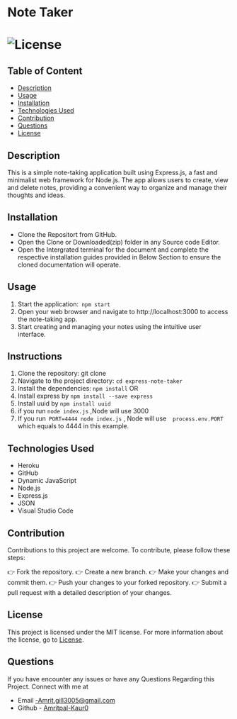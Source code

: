 #  Note Taker


# ![License](https://img.shields.io/badge/license-MIT-Orange)

## Table of Content
 - [Description](#description)
 - [Usage](#usage)
 - [Installation](#installation)
 - [Technologies Used](#technologies-used)
 - [Contribution](#contribution)
 - [Questions](#questions)
 - [License](#license)

## Description
This is a simple note-taking application built using Express.js, a fast and minimalist web framework for Node.js. The app allows users to create, view and delete notes, providing a convenient way to organize and manage their thoughts and ideas.

## Installation
* Clone the Repositort from GitHub.
* Open the Clone or Downloaded(zip) folder in any Source code Editor.
* Open the Intergrated terminal for the document and complete the respective installation guides provided  in Below Section to ensure the cloned documentation will operate.

## Usage
 1. Start the application:` npm start`
 2. Open your web browser and navigate to http://localhost:3000 to access the note-taking app.
 3. Start creating and managing your notes using the intuitive user interface.

## Instructions
1. Clone the repository: git clone <repository-url>
2. Navigate to the project directory: `cd express-note-taker`
3. Install the dependencies: `npm install`  OR
4. Install express by `npm install --save express` 
5.  Install uuid by `npm install uuid`
6. if you run `node index.js` ,Node will use 3000
7. If you run` PORT=4444 node index.js` , Node will use`  process.env.PORT` which equals to 4444 in this example. 


## Technologies Used
* Heroku
* GitHub
* Dynamic JavaScript 
* Node.js 
* Express.js
* JSON 
* Visual Studio Code

## Contribution
 Contributions to this project are welcome. To contribute, please follow these steps:

 👉 Fork the repository.
 👉 Create a new branch.
 👉 Make your changes and commit them.
 👉 Push your changes to your forked repository.
 👉 Submit a pull request with a detailed description of your changes.

## License
  This project is licensed under the MIT license. For more information about the license, go to [License](https://choosealicense.com/licenses/mit/).

## Questions
 If you have encounter any issues or have any Questions Regarding this Project. Connect with me at

- Email -Amrit.gill3005@gmail.com 
- Github - [Amritpal-Kaur0](https://github.com/Amritpal-Kaur0) 

